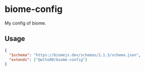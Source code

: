 # biome-config

My config of biome.

## Usage

```json
{
  "$schema": "https://biomejs.dev/schemas/2.1.3/schema.json",
  "extends": ["@wtto00/biome-config"]
}
```
